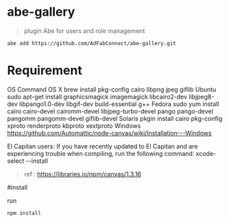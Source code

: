 # abe-gallery

> plugin Abe for users and role management

```shell
abe add https://github.com/AdFabConnect/abe-gallery.git
```

# Requirement

OS	Command
OS X	brew install pkg-config cairo libpng jpeg giflib
Ubuntu	sudo apt-get install graphicsmagick imagemagick libcairo2-dev libjpeg8-dev libpango1.0-dev libgif-dev build-essential g++
Fedora	sudo yum install cairo cairo-devel cairomm-devel libjpeg-turbo-devel pango pango-devel pangomm pangomm-devel giflib-devel
Solaris	pkgin install cairo pkg-config xproto renderproto kbproto xextproto
Windows	https://github.com/Automattic/node-canvas/wiki/Installation---Windows

El Capitan users: If you have recently updated to El Capitan and are experiencing trouble when compiling, run the following command: xcode-select --install

> ref : https://libraries.io/npm/canvas/1.3.16

#install 

run
```shell
npm install
```
